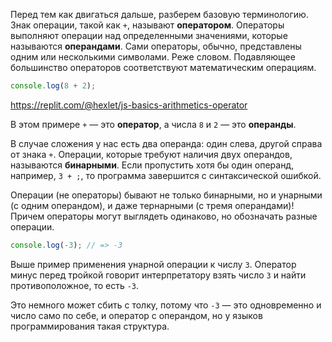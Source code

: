 
Перед тем как двигаться дальше, разберем базовую терминологию. Знак операции, такой как `+`, называют **оператором**. Операторы выполняют операции над определенными значениями, которые называются **операндами**. Сами операторы, обычно, представлены одним или несколькими символами. Реже словом. Подавляющее большинство операторов соответствуют математическим операциям.

```javascript
console.log(8 + 2);
```

https://replit.com/@hexlet/js-basics-arithmetics-operator

В этом примере `+` — это **оператор**, а числа `8` и `2` — это **операнды**.

В случае сложения у нас есть два операнда: один слева, другой справа от знака `+`. Операции, которые требуют наличия двух операндов, называются **бинарными**. Если пропустить хотя бы один операнд, например, `3 + ;`, то программа завершится с синтаксической ошибкой.

Операции (не операторы) бывают не только бинарными, но и унарными (с одним операндом), и даже тернарными (с тремя операндами)! Причем операторы могут выглядеть одинаково, но обозначать разные операции.

  ```javascript
  console.log(-3); // => -3
  ```

Выше пример применения унарной операции к числу `3`. Оператор минус перед тройкой говорит интерпретатору взять число `3` и найти противоположное, то есть `-3`.

Это немного может сбить с толку, потому что `-3` — это одновременно и число само по себе, и оператор с операндом, но у языков программирования такая структура.
